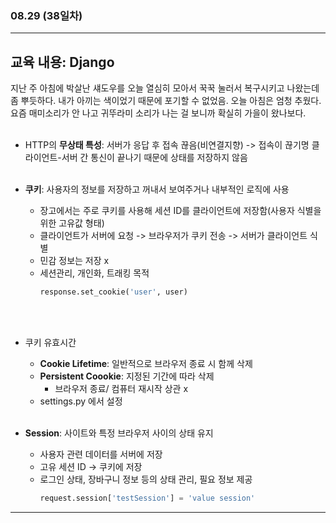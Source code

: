 ###  08.29 (38일차)
---
교육 내용: Django 
---
지난 주 아침에 박살난 섀도우를 오늘 열심히 모아서 꾹꾹 눌러서 복구시키고 나왔는데 좀 뿌듯하다. 내가 아끼는 색이었기 때문에 포기할 수 없었음. 오늘 아침은 엄청 추웠다. 요즘 매미소리가 안 나고 귀뚜라미 소리가 나는 걸 보니까 확실히 가을이 왔나보다. 
<br><br>

- HTTP의 **무상태 특성**: 서버가 응답 후 접속 끊음(비연결지향) -> 접속이 끊기명 클라이언트-서버 간 통신이 끝나기 때문에 상태를 저장하지 않음
<br><br>

- **쿠키**: 사용자의 정보를 저장하고 꺼내서 보여주거나 내부적인 로직에 사용
  - 장고에서는 주로 쿠키를 사용해 세션 ID를 클라이언트에 저장함(사용자 식별을 위한 고유값 형태)
  - 클라이언트가 서버에 요청 -> 브라우저가 쿠키 전송 -> 서버가 클라이언트 식별
  - 민감 정보는 저장 x
  - 세션관리, 개인화, 트래킹 목적
    ```python
    response.set_cookie('user', user)
    ```
<br><br>

- 쿠키 유효시간
  - **Cookie Lifetime**: 일반적으로 브라우저 종료 시 함께 삭제
  - **Persistent Coookie**: 지정된 기간에 따라 삭제
    - 브라우저 종료/ 컴퓨터 재시작 상관 x
  - settings.py 에서 설정
<br><br>

- **Session**: 사이트와 특정 브라우저 사이의 상태 유지
  - 사용자 관련 데이터를 서버에 저장
  - 고유 세션 ID -> 쿠키에 저장
  - 로그인 상태, 장바구니 정보 등의 상태 관리, 필요 정보 제공
    ```python
    request.session['testSession'] = 'value session'
    ```
***
